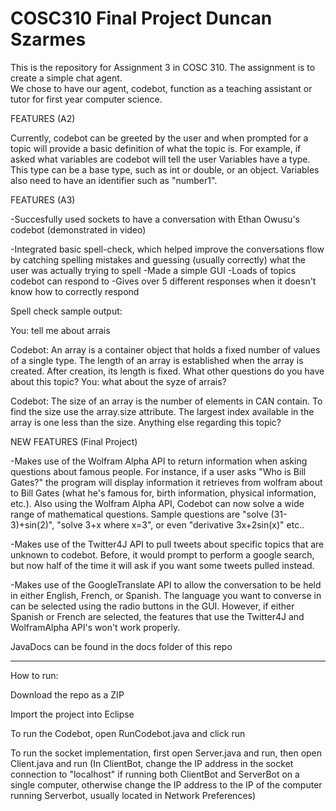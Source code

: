 COSC310 Final Project Duncan Szarmes
=========

This is the repository for Assignment 3 in COSC 310. The assignment is to create a simple chat agent.  
We chose to have our agent, codebot, function as a teaching assistant or tutor for first year computer 
science.

FEATURES (A2)

Currently, codebot can be greeted by the user and when prompted for a topic will provide a basic 
definition of what the topic is. For example, if asked what variables are codebot will tell the user 
Variables have a type. This type can be a base type, such as int or double, or an object.  Variables
also need to have an identifier such as "number1".

FEATURES (A3)

-Succesfully used sockets to have a conversation with Ethan Owusu's codebot (demonstrated in video)

-Integrated basic spell-check, which helped improve the conversations flow by catching spelling mistakes and guessing (usually correctly) what the user was actually trying to spell
-Made a simple GUI
-Loads of topics codebot can respond to
-Gives over 5 different responses when it doesn't know how to correctly respond

Spell check sample output:

You: tell me about arrais

Codebot: An array is a container object that holds a fixed number of values of a single type. The length of an array is established when the array is created. After creation, its length is fixed. What other questions do you have about this topic? 
You: what about the syze of arrais?

Codebot: The size of an array is the number of elements in CAN contain. To find the size use the array.size attribute.  The largest index available in the array is one less than the size. Anything else regarding this topic? 


NEW FEATURES (Final Project)

-Makes use of the Wolfram Alpha API to return information when asking questions about famous people. For instance, if a user asks "Who is Bill Gates?" the program will display information it retrieves from wolfram about to Bill Gates (what he's famous for, birth information, physical information, etc.). Also using the Wolfram Alpha API, Codebot can now solve a wide range of mathematical questions. Sample questions are "solve (31-3)+sin(2)", "solve 3+x where x=3", or even "derivative 3x+2sin(x)" etc..

-Makes use of the Twitter4J API to pull tweets about specific topics that are unknown to codebot. Before, it would prompt to perform a google search, but now half of the time it will ask if you want some tweets pulled instead.

-Makes use of the GoogleTranslate API to allow the conversation to be held in either English, French, or Spanish. The language you want to converse in can be selected using the radio buttons in the GUI. However, if either Spanish or French are selected, the features that use the Twitter4J and WolframAlpha API's won't work properly. 


JavaDocs can be found in the docs folder of this repo


-------------------------

How to run:

Download the repo as a ZIP

Import the project into Eclipse

To run the Codebot, open RunCodebot.java and click run

To run the socket implementation, first open Server.java and run, then open Client.java and run 
(In ClientBot, change the IP address in the socket connection to "localhost" if running both ClientBot and ServerBot on a single computer, otherwise change the IP address to the IP of the computer running Serverbot, usually located in Network Preferences)
